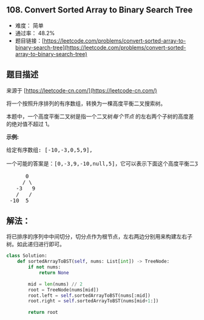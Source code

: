 ## 108. Convert Sorted Array to Binary Search Tree

- 难度： 简单
- 通过率： 48.2%
- 题目链接：[https://leetcode.com/problems/convert-sorted-array-to-binary-search-tree](https://leetcode.com/problems/convert-sorted-array-to-binary-search-tree)


## 题目描述

来源于 [https://leetcode-cn.com/](https://leetcode-cn.com/)

<p>将一个按照升序排列的有序数组，转换为一棵高度平衡二叉搜索树。</p>

<p>本题中，一个高度平衡二叉树是指一个二叉树<em>每个节点&nbsp;</em>的左右两个子树的高度差的绝对值不超过 1。</p>

<p><strong>示例:</strong></p>

<pre>给定有序数组: [-10,-3,0,5,9],

一个可能的答案是：[0,-3,9,-10,null,5]，它可以表示下面这个高度平衡二叉搜索树：

      0
     / \
   -3   9
   /   /
 -10  5
</pre>


## 解法：

将已排序的序列中中间切分，切分点作为根节点，左右两边分别用来构建左右子树。如此递归进行即可。

```python
class Solution:
    def sortedArrayToBST(self, nums: List[int]) -> TreeNode:
        if not nums:
            return None
        
        mid = len(nums) // 2
        root = TreeNode(nums[mid])
        root.left = self.sortedArrayToBST(nums[:mid])
        root.right = self.sortedArrayToBST(nums[mid+1:])
        
        return root
```

[](https://github.com/wy-ei/leetcode/tree/master/solution/108-convert-sorted-array-to-binary-search-tree.md)
